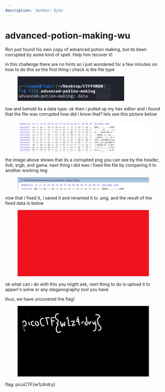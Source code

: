```yaml
---
description: 'Author: Ey3s'
---
```


# advanced-potion-making-wu

Ron just found his own copy of advanced potion making, but its been corrupted by some kind of spell. Help him recover it!



in this challenge there are no hints so i just wondered for a few minutes on how to do this so the first thing i check is the file type&#x20;

<figure><img src="../../../../.gitbook/assets/image (1) (1).png" alt=""><figcaption></figcaption></figure>

low and behold its a data type. ok then i pulled up my hex editor and i found that the file was corrupted how did i know that? lets see this picture below

<figure><img src="../../../../.gitbook/assets/image (1) (1) (1).png" alt=""><figcaption></figcaption></figure>

the image above shows that its a corrupted png you can see by the header, ihdr, srgb, and gama. next thing i did was i fixed the file by comparing it to another working img

<figure><img src="../../../../.gitbook/assets/image (3) (1).png" alt=""><figcaption></figcaption></figure>

now that i fixed it, i saved it and renamed it to .png, and the result of the fixed data is below



<figure><img src="../../../../.gitbook/assets/advanced-potion-making (1) (1).png" alt=""><figcaption></figcaption></figure>



ok what can i do with this you might ask, next thing to do is upload it to apperi's solve or any steganography tool you have

thus, we have uncovered the flag!

<figure><img src="../../../../.gitbook/assets/image (5) (1).png" alt=""><figcaption></figcaption></figure>

flag: picoCTF{w1z4rdry}
